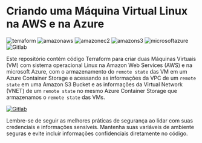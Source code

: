 # Criando uma Máquina Virtual Linux na AWS e na Azure

![terraform](https://img.shields.io/badge/-terraform-white?style=for-the-badge&logo=terraform&color=7B42BC&logoColor=white)
![amazonaws](https://img.shields.io/badge/-Amazon_Web_Services-white?style=for-the-badge&logo=amazonaws&color=232F3E&logoColor=white)
![amazonec2](https://img.shields.io/badge/-Amazon_EC2-white?style=for-the-badge&logo=amazonec2&color=ff9900&logoColor=white)
![amazons3](https://img.shields.io/badge/-Amazon_S3-white?style=for-the-badge&logo=amazons3&color=569A31&logoColor=white)
![microsoftazure](https://img.shields.io/badge/-Microsoft_Azure-white?style=for-the-badge&logo=microsoftazure&color=0078D7&logoColor=white)
![Gitlab](https://img.shields.io/badge/-Gitlab-white?style=for-the-badge&logo=gitlab&color=FC6D26&logoColor=white)

Este repositório contém código Terraform para criar duas Máquinas Virtuais (VM) com sistema operacional Linux na Amazon Web Services (AWS) e na microsoft Azure, com o armazenamento do `remote state` das VM em um Azure Container Storage e acessando as informações da VPC de um `remote state` em uma Amazon S3 Bucket e as informações da Virtual Network (VNET) de um `remote state` no mesmo Azure Container Storage que armazenamos o `remote state` das VMs.

[![Gitlab](https://img.shields.io/badge/-Repositório_do_Gitlab-white?style=for-the-badge&logo=gitlab&color=FC6D26&logoColor=white)](https://gitlab.com/SilvioCavalcantiBonfim/gitlab-ci)

Lembre-se de seguir as melhores práticas de segurança ao lidar com suas credenciais e informações sensíveis. Mantenha suas variáveis de ambiente seguras e evite incluir informações confidenciais diretamente no código.